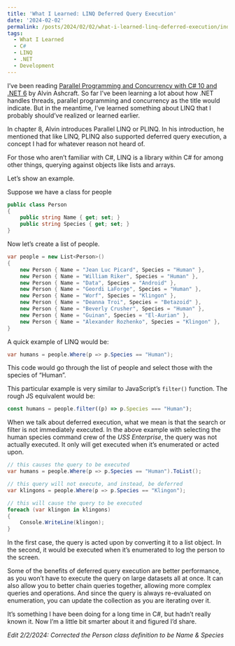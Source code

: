 ```yaml
---
title: 'What I Learned: LINQ Deferred Query Execution'
date: '2024-02-02'
permalink: /posts/2024/02/02/what-i-learned-linq-deferred-execution/index.html
tags:
  - What I Learned
  - C#
  - LINQ
  - .NET
  - Development
---
```


I’ve been reading [Parallel Programming and Concurrency with C# 10 and .NET 6](https://bookshop.org/p/books/parallel-programming-and-concurrency-with-c-10-and-net-6-a-modern-approach-to-building-faster-more-responsive-and-asynchronous-net-applications-alvin-/18757208?ean=9781803243672) by Alvin Ashcraft. So far I’ve been learning a lot about how .NET handles threads, parallel programming and concurrency as the title would indicate. But in the meantime, I’ve learned something about LINQ that I probably should’ve realized or learned earlier.
<!-- excerpt -->

In chapter 8, Alvin introduces Parallel LINQ or PLINQ. In his introduction, he mentioned that like LINQ, PLINQ also supported deferred query execution, a concept I had for whatever reason not heard of.

For those who aren’t familiar with C#, LINQ is a library within C# for among other things, querying against objects like lists and arrays.

Let’s show an example.

Suppose we have a class for people

```csharp
public class Person
{
	public string Name { get; set; }
	public string Species { get; set; }
}
```

Now let’s create a list of people.

```csharp
var people = new List<Person>()
{
	new Person { Name = "Jean Luc Picard", Species = "Human" },
	new Person { Name = "William Riker", Species = "Human" },
	new Person { Name = "Data", Species = "Android" },
	new Person { Name = "Geordi LaForge", Species = "Human" },
	new Person { Name = "Worf", Species = "Klingon" },
	new Person { Name = "Deanna Troi", Species = "Betazoid" },
	new Person { Name = "Beverly Crusher", Species = "Human" },
	new Person { Name = "Guinan", Species = "El-Aurian" },
	new Person { Name = "Alexander Rozhenko", Species = "Klingon" },
}
```

A quick example of LINQ would be:

```csharp
var humans = people.Where(p => p.Species == "Human");
```

This code would go through the list of people and select those with the species of “Human”.

This particular example is very similar to JavaScript’s `filter()` function. The rough JS equivalent would be:

```javascript
const humans = people.filter((p) => p.Species === "Human");
```

When we talk about deferred execution, what we mean is that the search or filter is not immediately executed. In the above example with selecting the human species command crew of the *USS Enterprise*, the query was not actually executed. It only will get executed when it’s enumerated or acted upon.

```csharp
// this causes the query to be executed
var humans = people.Where(p => p.Species == "Human").ToList();

// this query will not execute, and instead, be deferred
var klingons = people.Where(p => p.Species == "Klingon");

// this will cause the query to be executed
foreach (var klingon in klingons)
{
	Console.WriteLine(klingon);
}
```

In the first case, the query is acted upon by converting it to a list object. In the second, it would be executed when it’s enumerated to log the person to the screen.

Some of the benefits of deferred query execution are better performance, as you won’t have to execute the query on large datasets all at once. It can also allow you to better chain queries together, allowing more complex queries and operations. And since the query is always re-evaluated on enumeration, you can update the collection as you are iterating over it.

It’s something I have been doing for a long time in C#, but hadn’t really known it. Now I’m a little bit smarter about it and figured I’d share.

*Edit 2/2/2024: Corrected the Person class definition to be Name & Species*